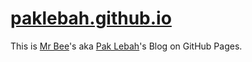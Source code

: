 # [paklebah.github.io](https://paklebah.github.io)

This is [Mr Bee](http://paklebah.tumblr.com)'s aka [Pak Lebah](https://pak.lebah.web.id)'s Blog on GitHub Pages.
